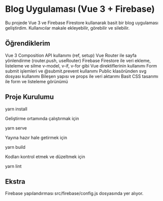 # Blog Uygulaması (Vue 3 + Firebase)

Bu projede Vue 3 ve Firebase Firestore kullanarak basit bir blog uygulaması geliştirdim. Kullanıcılar makale ekleyebilir, görebilir ve silebilir.

## Öğrendiklerim

Vue 3 Composition API kullanımı (ref, setup)
Vue Router ile sayfa yönlendirme (router.push, useRouter)
Firebase Firestore ile veri ekleme, listeleme ve silme
v-model, v-if, v-for gibi Vue direktiflerinin kullanımı
Form submit işlemleri ve @submit.prevent kullanımı
Public klasöründen svg dosyası kullanımı
Bileşen yapısı ve props ile veri aktarımı
Basit CSS tasarımı ile form ve listeleme görünümü

## Proje Kurulumu

yarn install

Geliştirme ortamında çalıştırmak için

yarn serve

Yayına hazır hale getirmek için

yarn build

Kodları kontrol etmek ve düzeltmek için

yarn lint

## Ekstra

Firebase yapılandırması src/firebase/config.js dosyasında yer alıyor.
